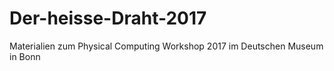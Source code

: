 # Der-heisse-Draht-2017
Materialien zum Physical Computing Workshop 2017 im Deutschen Museum in Bonn
